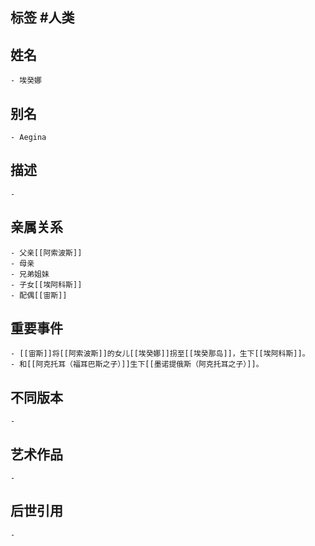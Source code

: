 ## 标签  #人类
## 姓名
	- 埃癸娜
## 别名
	- Aegina
## 描述
	-
## 亲属关系
	- 父亲[[阿索波斯]]
	- 母亲
	- 兄弟姐妹
	- 子女[[埃阿科斯]]
	- 配偶[[宙斯]]
## 重要事件
	- [[宙斯]]将[[阿索波斯]]的女儿[[埃癸娜]]拐至[[埃癸那岛]]，生下[[埃阿科斯]]。
	- 和[[阿克托耳（福耳巴斯之子）]]生下[[墨诺提俄斯（阿克托耳之子）]]。
## 不同版本
	-
## 艺术作品
	-
## 后世引用
	-
